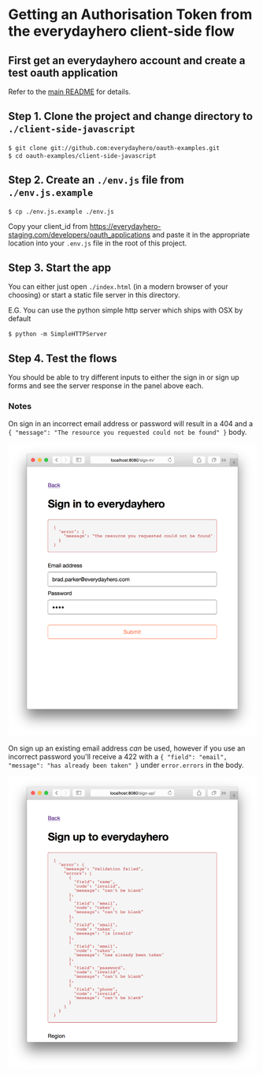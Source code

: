 # Getting an Authorisation Token from the everydayhero client-side flow

## First get an everydayhero account and create a test oauth application

Refer to the [main README](https://github.com/everydayhero/oauth-examples/blob/master/README.md) for details.

## Step 1. Clone the project and change directory to `./client-side-javascript`

```
$ git clone git://github.com:everydayhero/oauth-examples.git
$ cd oauth-examples/client-side-javascript
```

## Step 2. Create an `./env.js` file from `./env.js.example`

```
$ cp ./env.js.example ./env.js
```

Copy your client_id from https://everydayhero-staging.com/developers/oauth_applications and paste it in the appropriate location into your `.env.js` file in the root of this project.

## Step 3. Start the app

You can either just open `./index.html` (in a modern browser of your choosing) or start a static file server in this directory.

E.G. You can use the python simple http server which ships with OSX by default

```
$ python -m SimpleHTTPServer
```

## Step 4. Test the flows

You should be able to try different inputs to either the sign in or sign up forms and see the server response in the panel above each.

### Notes

On sign in an incorrect email address or password will result in a 404 and a `{ "message": "The resource you requested could not be found" }` body.

![Example sign in error](https://github.com/everydayhero/oauth-examples/blob/master/client-side-javascript/docs/example-sign-in-error.png?raw=true)

On sign up an existing email address _can_ be used, however if you use an incorrect password you'll receive a 422 with a `{ "field": "email", "message": "has already been taken" }` under `error.errors` in the body.

![Example sign up error](https://github.com/everydayhero/oauth-examples/blob/master/client-side-javascript/docs/example-sign-up-error.png?raw=true)
